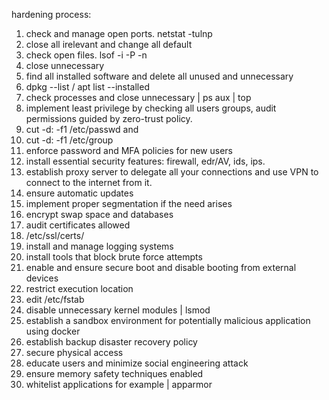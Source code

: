 hardening process:
1) check and manage open ports. netstat -tulnp
2) close all irelevant and change all default
3) check open files. lsof -i -P -n
4) close unnecessary
5) find all installed software and delete all unused and unnecessary 
6) dpkg --list / apt list --installed
7) check processes and close unnecessary | ps aux | top
8) implement least privilege by checking all users groups, audit permissions guided by zero-trust policy.
9) cut -d: -f1 /etc/passwd and
10) cut -d: -f1 /etc/group
11) enforce password and MFA policies for new users
12) install essential security features: firewall, edr/AV, ids, ips.
13) establish proxy server to delegate all your connections and use VPN to connect to the internet from it.
14) ensure automatic updates
15) implement proper segmentation if the need arises
16) encrypt swap space and databases 
17) audit certificates allowed
18) /etc/ssl/certs/
19) install and manage logging systems
20) install tools that block brute force attempts 
21) enable and ensure secure boot and disable booting from external devices 
22) restrict execution location
23) edit /etc/fstab
24) disable unnecessary kernel modules | lsmod
25) establish a sandbox environment for potentially malicious application using docker
26) establish backup disaster recovery policy 
27) secure physical access
28) educate users and minimize social engineering attack
29) ensure memory safety techniques enabled
30) whitelist applications for example | apparmor